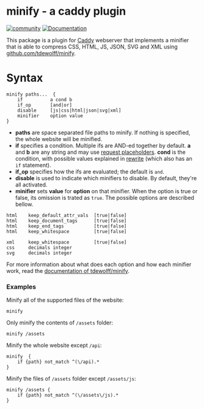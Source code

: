 # minify - a caddy plugin

[![community](https://img.shields.io/badge/community-forum-ff69b4.svg?style=flat-square)](https://forum.caddyserver.com)
[![Documentation](https://img.shields.io/badge/godoc-reference-blue.svg?style=flat-square)](http://godoc.org/github.com/hacdias/caddy-minify)

This package is a plugin for [Caddy](https://caddyserver.com) webserver that implements a minifier that is able to compress CSS, HTML, JS, JSON, SVG and XML using [github.com/tdewolff/minify](https://github.com/tdewolff/minify).

# Syntax

```
minify paths...  {
    if          a cond b
    if_op       [and|or]
    disable     [js|css|html|json|svg|xml]
    minifier    option value
}
```

+ **paths** are space separated file paths to minify. If nothing is specified, the whole website will be minified.
+ **if** specifies a condition. Multiple ifs are AND-ed together by default. **a** and **b** are any string and may use [request placeholders](https://caddyserver.com/docs/placeholders). **cond** is the condition, with possible values explained in [rewrite](https://caddyserver.com/docs/rewrite#if) (which also has an `if` statement).
+ **if_op** specifies how the ifs are evaluated; the default is `and`.
+ **disable** is used to indicate which minifiers to disable. By default, they're all activated.
+ **minifier** sets **value** for **option** on that minifier. When the option is true or false, its omission is trated as `true`. The possible options are described bellow.

```
html    keep_default_attr_vals  [true|false]
html    keep_document_tags      [true|false]
html    keep_end_tags           [true|false]
html    keep_whitespace         [true|false]

xml     keep_whitespace         [true|false]
css     decimals integer
svg     decimals integer
```

For more information about what does each option and how each minifier work, read the [documentation of tdewolff/minify](https://github.com/tdewolff/minify/blob/master/README.md).

### Examples

Minify all of the supported files of the website:

```
minify
```

Only minify the contents of `/assets` folder:

```
minify /assets
```

Minify the whole website except `/api`:

```
minify  {
    if {path} not_match ^(\/api).*
}
```

Minify the files of `/assets` folder except `/assets/js`:

```
minify /assets {
    if {path} not_match ^(\/assets\/js).*
}
```
